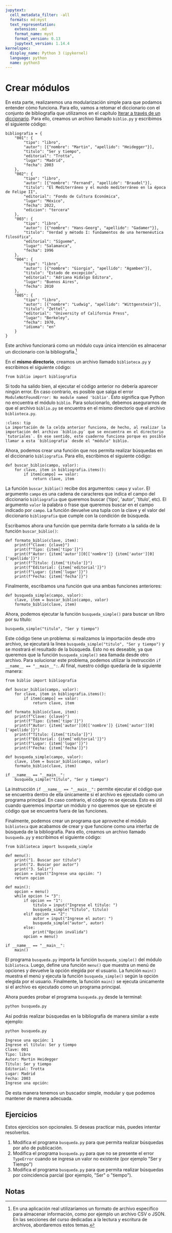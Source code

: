 ```yaml
---
jupytext:
  cell_metadata_filter: -all
  formats: md:myst
  text_representation:
    extension: .md
    format_name: myst
    format_version: 0.13
    jupytext_version: 1.14.4
kernelspec:
  display_name: Python 3 (ipykernel)
  language: python
  name: python3
---
```


# Crear módulos

En esta parte, realizaremos una modularización simple para que podamos entender cómo funciona. Para ello, vamos a retomar el diccionario con el conjunto de bibliografía que utilizamos en el capítulo [Iterar a través de un diccionario](18-iterardiccio.md). Para ello, creamos un archivo llamado `biblio.py` y escribimos el siguiente código:

```{code-cell} ipython3
bibliografia = {
    "001": {
        "tipo": "libro",
        "autor": [{"nombre": "Martin", "apellido": "Heidegger"}],
        "titulo": "Ser y tiempo",
        "editorial": "Trotta",
        "lugar": "Madrid",
        "fecha": 2003
    },
    "002": {
        "tipo": "libro",
        "autor": [{"nombre": "Fernand", "apellido": "Braudel"}],
        "titulo": "El Mediterráneo y el mundo mediterráneo en la época de Felipe II",
        "editorial": "Fondo de Cultura Económica",
        "lugar": "México",
        "fecha": 2022,
        "edicion": "tercera"
    },
    "003": {
        "tipo": "libro",
        "autor": [{"nombre": "Hans-Georg", "apellido": "Gadamer"}],
        "titulo": "Verdad y método I: fundamentos de una hermenéutica filosófica",
        "editorial": "Sígueme",
        "lugar": "Salamanca",
        "fecha": 1996
    },
    "004": {
        "tipo": "libro",
        "autor": [{"nombre": "Giorgio", "apellido": "Agamben"}],
        "titulo": "Estado de excepción",
        "editorial": "Adriana Hidalgo Editora",
        "lugar": "Buenos Aires",
        "fecha": 2010
    },
    "005": {
        "tipo": "libro",
        "autor": [{"nombre": "Ludwig", "apellido": "Wittgenstein"}],
        "titulo": "Zettel",
        "editorial": "University of California Press",
        "lugar": "Berkeley",
        "fecha": 1970,
        "idioma": "en"
    }
}
```

Este archivo funcionará como un módulo cuya única intención es almacenar un diccionario con la bibliografía.[^nota3]

En el **mismo directorio**, creamos un archivo llamado `biblioteca.py` y escribimos el siguiente código:

```{code-cell} ipython3
from biblio import bibliografia
```

Si todo ha salido bien, al ejecutar el código anterior no debería aparecer ningún error. En caso contrario, es posible que salga el error `ModuleNotFoundError: No module named 'biblio'`. Esto significa que Python no encuentra el módulo `biblio`. Para solucionarlo, debemos asegurarnos de que el archivo `biblio.py` se encuentra en el mismo directorio que el archivo `biblioteca.py`.

```{admonition} Nota
:class: tip
La importación de la celda anterior funciona, de hecho, al realizar la importación del archivo `biblio.py` que se encuentra en el directorio `tutoriales`. En ese sentido, este cuaderno funciona porque es posible llamar a esta `bibliografia` desde el "módulo" biblio.
```

Ahora, podemos crear una función que nos permita realizar búsquedas en el diccionario `bibliografia`. Para ello, escribimos el siguiente código:

```{code-cell} ipython3
def buscar_biblio(campo, valor):
    for clave, item in bibliografia.items():
        if item[campo] == valor:
            return clave, item
```

La función `buscar_biblio()` recibe dos argumentos: `campo` y `valor`. El argumento `campo` es una cadena de caracteres que indica el campo del diccionario `bibliografia` que queremos buscar ('tipo', 'autor', 'titulo', etc). El argumento `valor` la palabra o frase que queremos buscar en el campo indicado por `campo`. La función devuelve una tupla con la clave y el valor del diccionario `bibliografia` que cumple con la condición de búsqueda.

Escribamos ahora una función que permita darle formato a la salida de la función `buscar_biblio()`:

```{code-cell} ipython3
def formato_biblio(clave, item):
    print(f"Clave: {clave}")
    print(f"Tipo: {item['tipo']}")
    print(f"Autor: {item['autor'][0]['nombre']} {item['autor'][0]['apellido']}")
    print(f"Título: {item['titulo']}")
    print(f"Editorial: {item['editorial']}")
    print(f"Lugar: {item['lugar']}")
    print(f"Fecha: {item['fecha']}")
```

Finalmente, escribamos una función que una ambas funciones anteriores:

```{code-cell} ipython3
def busqueda_simple(campo, valor):
    clave, item = buscar_biblio(campo, valor)
    formato_biblio(clave, item)
```

Ahora, podemos ejecutar la función `busqueda_simple()` para buscar un libro por su título:

```{code-cell} ipython3
busqueda_simple("titulo", "Ser y tiempo")
```

Este código tiene un problema: si realizamos la importación desde otro archivo, se ejecutará la linea `busqueda_simple("titulo", "Ser y tiempo")` y se mostrará el resultado de la búsqueda. Esto no es deseable, ya que queremos que la función `busqueda_simple()` sea llamada desde otro archivo. Para solucionar este problema, podemos utilizar la instrucción `if __name__ == "__main__":`. Al final, nuestro código quedaría de la siguiente manera:

```{code-cell} ipython3
from biblio import bibliografia

def buscar_biblio(campo, valor):
    for clave, item in bibliografia.items():
        if item[campo] == valor:
            return clave, item

def formato_biblio(clave, item):
    print(f"Clave: {clave}")
    print(f"Tipo: {item['tipo']}")
    print(f"Autor: {item['autor'][0]['nombre']} {item['autor'][0]['apellido']}")
    print(f"Título: {item['titulo']}")
    print(f"Editorial: {item['editorial']}")
    print(f"Lugar: {item['lugar']}")
    print(f"Fecha: {item['fecha']}")

def busqueda_simple(campo, valor):
    clave, item = buscar_biblio(campo, valor)
    formato_biblio(clave, item)

if __name__ == "__main__":
    busqueda_simple("titulo", "Ser y tiempo")
```

La instrucción `if __name__ == "__main__":` permite ejecutar el código que se encuentra dentro de ella únicamente si el archivo es ejecutado como un programa principal. En caso contrario, el código no se ejecuta. Esto es útil cuando queremos importar un módulo y no queremos que se ejecute el código que se encuentra fuera de las funciones.

Finalmente, podemos crear un programa que aproveche el módulo `biblioteca` que acabamos de crear y que funcione como una interfaz de búsqueda de la bibliografía. Para ello, creamos un archivo llamado `busqueda.py` y escribimos el siguiente código:

```{code-cell} ipython3
from biblioteca import busqueda_simple

def menu():
    print("1. Buscar por título")
    print("2. Buscar por autor")
    print("3. Salir")
    opcion = input("Ingrese una opción: ")
    return opcion

def main():
    opcion = menu()
    while opcion != "3":
        if opcion == "1":
            titulo = input("Ingrese el título: ")
            busqueda_simple("titulo", titulo)
        elif opcion == "2":
            autor = input("Ingrese el autor: ")
            busqueda_simple("autor", autor)
        else:
            print("Opción inválida")
        opcion = menu()

if __name__ == "__main__":
    main()
```

El programa `busqueda.py` importa la función `busqueda_simple()` del módulo `biblioteca`. Luego, define una función `menu()` que muestra un menú de opciones y devuelve la opción elegida por el usuario. La función `main()` muestra el menú y ejecuta la función `busqueda_simple()` según la opción elegida por el usuario. Finalmente, la función `main()` se ejecuta únicamente si el archivo es ejecutado como un programa principal.

Ahora puedes probar el programa `busqueda.py` desde la terminal:

```bash
python busqueda.py
```

Así podrás realizar búsquedas en la bibliografía de manera similar a este ejemplo:

```bash
python busqueda.py

Ingrese una opción: 1
Ingrese el título: Ser y tiempo
Clave: 001
Tipo: libro
Autor: Martin Heidegger
Título: Ser y tiempo
Editorial: Trotta
Lugar: Madrid
Fecha: 2003
Ingrese una opción:
```

De esta manera tenemos un buscador simple, modular y que podemos mantener de manera adecuada.

## Ejercicios

Estos ejercicios son opcionales. Si deseas practicar más, puedes intentar resolverlos.

1. Modifica el programa `busqueda.py` para que permita realizar búsquedas por año de publicación.
2. Modifica el programa `busqueda.py` para que no se presente el error `TypeError` cuando se ingresa un valor no existente (por ejemplo "Ser y Tiempo")
3. Modifica el programa `busqueda.py` para que permita realizar búsquedas por coincidencia parcial (por ejemplo, "Ser" o "tiempo").

## Notas

[^nota3]: En una aplicación real utilizaríamos un formato de archivo específico para almacenar información, como por ejemplo un archivo CSV o JSON. En las secciones del curso dedicadas a la lectura y escritura de archivos, abordaremos estos temas.
